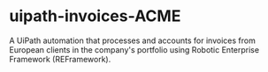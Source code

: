 # uipath-invoices-ACME
A UiPath automation that processes and accounts for invoices from European clients in the company's portfolio using Robotic Enterprise Framework (REFramework).
